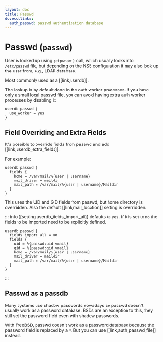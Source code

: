 ```yaml
---
layout: doc
title: Passwd
dovecotlinks:
  auth_passwd: passwd authentication database
---
```


# Passwd (`passwd`)

User is looked up using `getpwnam()` call, which usually looks into
`/etc/passwd` file, but depending on the NSS configuration it may
also look up the user from, e.g., LDAP database.

Most commonly used as a [[link,userdb]].

The lookup is by default done in the auth worker processes. If you have only a
small local passwd file, you can avoid having extra auth worker processes by
disabling it:

```
userdb passwd {
  use_worker = yes
}
```

## Field Overriding and Extra Fields

It's possible to override fields from passwd and add
[[link,userdb_extra_fields]].

For example:

```[dovecot.conf]
userdb passwd {
  fields {
    home = /var/mail/%{user | username}
    mail_driver = maildir
    mail_path = /var/mail/%{user | username}/Maildir
  }
}
```

This uses the UID and GID fields from passwd, but home directory is
overridden. Also the default [[link,mail_location]] setting is overridden.

::: info
[[setting,userdb_fields_import_all]] defaults to `yes`. If it is set to `no`
the fields to be imported need to be explicitly defined.

```[dovecot.conf]
userdb passwd {
  fields_import_all = no
  fields {
    uid = %{passwd:uid:vmail}
    gid = %{passwd:gid:vmail}
    home = /var/mail/%{user | username}
    mail_driver = maildir
    mail_path = /var/mail/%{user | username}/Maildir
  }
}
```
:::

## Passwd as a passdb

Many systems use shadow passwords nowadays so passwd doesn't usually work as a
password database. BSDs are an exception to this, they still set the password
field even with shadow passwords.

With FreeBSD, passwd doesn't work as a password database because the password
field is replaced by a `*`. But you can use [[link,auth_passwd_file]] instead.
